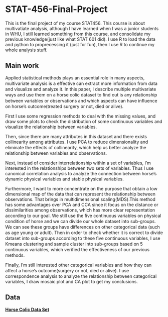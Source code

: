 # STAT-456-Final-Project

This is the final project of my course STAT456. This course is about multivatiate analysis, although I have learned when I was a junior students in WHU, I still learned something from this course, and consolidate my previous knowledge(just like what STAT 601 did). I use R to load the data and python to proprecessing it (just for fun), then I use R to continue my whole analysis stuff.

## Main work
Applied statistical methods plays an essential role in many aspects, multivariate analysis is a eﬀective can extract more information from data and visualize and analyze it. In this paper, I describe multiple multivariate ways and use them on a horse colic dataset to ﬁnd out is any relationship between variables or observations and which aspects can have inﬂuence on horse’s outcome(treated surgery or not, died or alive). 

First I use some regression methods to deal with the missing values, and draw some plots to check the distribution of some continuous variables and visualize the relationship between variables.

Then, since there are many attributes in this dataset and there exists collinearity among attributes. I use PCA to reduce dimensionality and eliminate the eﬀects of collinearity, which help us better analyze the relationship between variables and observations.

Next, instead of consider interrelationship within a set of variables, I’m interested in the relationships between two sets of variables. Thus I use canonical correlation analysis to analyze the connection between horse’s dynamic physical variables and stable physical variables. 

Furthermore, I want to more concentrate on the purpose that obtain a low dimensional map of the data that can represent the relationship between observations. That brings in multidimensional scaling(MDS).This method has some advantages over PCA and CCA since it focus on the distance or dissimilarities among observations, which has more clear representation according to our goal. We still use the ﬁve continuous variables on physical condition of horse and we can divide our whole dataset into sub-groups. We can see these groups have diﬀerences on other categorical data (such as age young or adult). Then in order to check whether it is correct to divide dataset into sub-groups according to these ﬁve continuous variables, I use Kmeans clustering and sample cluster into sub-groups based on 5 continuous variables, which veriﬁed the eﬀectiveness of our previous methods. 

Finally, I’m still interested other categorical variables and how they can aﬀect a horse’s outcome(surgery or not, died or alive). I use correspondence analysis to analyze the relationship between categorical variables, I draw mosaic plot and CA plot to get my conclusions.

## Data
[**Horse Colic Data Set**](https://archive.ics.uci.edu/ml/datasets/Horse+Colic)
